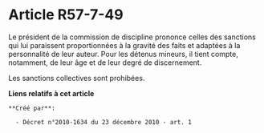 # Article R57-7-49

Le président de la commission de discipline prononce celles des sanctions qui lui paraissent proportionnées à la gravité des
faits et adaptées à la personnalité de leur auteur. Pour les détenus mineurs, il tient compte, notamment, de leur âge et de
leur degré de discernement. 

Les sanctions collectives sont prohibées.

**Liens relatifs à cet article**

	**Créé par**:

	  - Décret n°2010-1634 du 23 décembre 2010 - art. 1
